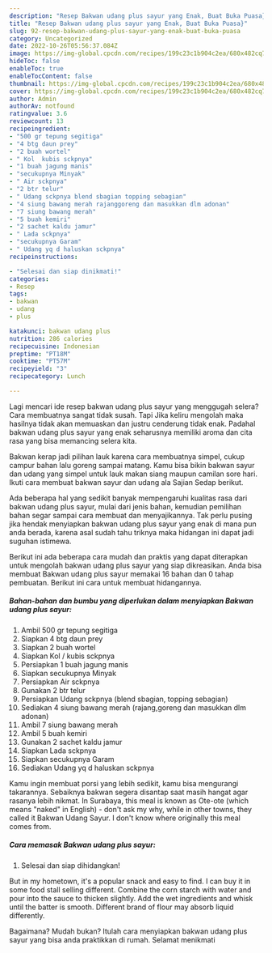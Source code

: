 ```yaml
---
description: "Resep Bakwan udang plus sayur yang Enak, Buat Buka Puasa}"
title: "Resep Bakwan udang plus sayur yang Enak, Buat Buka Puasa}"
slug: 92-resep-bakwan-udang-plus-sayur-yang-enak-buat-buka-puasa
category: Uncategorized
date: 2022-10-26T05:56:37.084Z
image: https://img-global.cpcdn.com/recipes/199c23c1b904c2ea/680x482cq70/bakwan-udang-plus-sayur-foto-resep-utama.jpg
hideToc: false
enableToc: true
enableTocContent: false
thumbnail: https://img-global.cpcdn.com/recipes/199c23c1b904c2ea/680x482cq70/bakwan-udang-plus-sayur-foto-resep-utama.jpg
cover: https://img-global.cpcdn.com/recipes/199c23c1b904c2ea/680x482cq70/bakwan-udang-plus-sayur-foto-resep-utama.jpg
author: Admin
authorAv: notfound
ratingvalue: 3.6
reviewcount: 13
recipeingredient:
- "500 gr tepung segitiga"
- "4 btg daun prey"
- "2 buah wortel"
- " Kol  kubis sckpnya"
- "1 buah jagung manis"
- "secukupnya Minyak"
- " Air sckpnya"
- "2 btr telur"
- " Udang sckpnya blend sbagian topping sebagian"
- "4 siung bawang merah rajanggoreng dan masukkan dlm adonan"
- "7 siung bawang merah"
- "5 buah kemiri"
- "2 sachet kaldu jamur"
- " Lada sckpnya"
- "secukupnya Garam"
- " Udang yq d haluskan sckpnya"
recipeinstructions:

- "Selesai dan siap dinikmati!"
categories:
- Resep
tags:
- bakwan
- udang
- plus

katakunci: bakwan udang plus 
nutrition: 286 calories
recipecuisine: Indonesian
preptime: "PT18M"
cooktime: "PT57M"
recipeyield: "3"
recipecategory: Lunch

---
```



Lagi mencari ide resep bakwan udang plus sayur yang menggugah selera? Cara membuatnya sangat tidak susah. Tapi Jika keliru mengolah maka hasilnya tidak akan memuaskan dan justru cenderung tidak enak. Padahal bakwan udang plus sayur yang enak seharusnya memiliki aroma dan cita rasa yang bisa memancing selera kita.


Bakwan kerap jadi pilihan lauk karena cara membuatnya simpel, cukup campur bahan lalu goreng sampai matang. Kamu bisa bikin bakwan sayur dan udang yang simpel untuk lauk makan siang maupun camilan sore hari. Ikuti cara membuat bakwan sayur dan udang ala Sajian Sedap berikut.

Ada beberapa hal yang sedikit banyak mempengaruhi kualitas rasa dari bakwan udang plus sayur, mulai dari jenis bahan, kemudian pemilihan bahan segar sampai cara membuat dan menyajikannya. Tak perlu pusing jika hendak menyiapkan bakwan udang plus sayur yang enak di mana pun anda berada, karena asal sudah tahu triknya maka hidangan ini dapat jadi suguhan istimewa.


Berikut ini ada beberapa cara mudah dan praktis yang dapat diterapkan untuk mengolah bakwan udang plus sayur yang siap dikreasikan. Anda bisa membuat Bakwan udang plus sayur memakai 16 bahan dan 0 tahap pembuatan. Berikut ini cara untuk membuat hidangannya.

<!--inarticleads1-->

##### Bahan-bahan dan bumbu yang diperlukan dalam menyiapkan Bakwan udang plus sayur:

1. Ambil 500 gr tepung segitiga
1. Siapkan 4 btg daun prey
1. Siapkan 2 buah wortel
1. Siapkan  Kol / kubis sckpnya
1. Persiapkan 1 buah jagung manis
1. Siapkan secukupnya Minyak
1. Persiapkan  Air sckpnya
1. Gunakan 2 btr telur
1. Persiapkan  Udang sckpnya (blend sbagian, topping sebagian)
1. Sediakan 4 siung bawang merah (rajang,goreng dan masukkan dlm adonan)
1. Ambil 7 siung bawang merah
1. Ambil 5 buah kemiri
1. Gunakan 2 sachet kaldu jamur
1. Siapkan  Lada sckpnya
1. Siapkan secukupnya Garam
1. Sediakan  Udang yq d haluskan sckpnya


Kamu ingin membuat porsi yang lebih sedikit, kamu bisa mengurangi takarannya. Sebaiknya bakwan segera disantap saat masih hangat agar rasanya lebih nikmat. In Surabaya, this meal is known as Ote-ote (which means &#34;naked&#34; in English) - don&#39;t ask my why, while in other towns, they called it Bakwan Udang Sayur. I don&#39;t know where originally this meal comes from. 

<!--inarticleads2-->

##### Cara memasak Bakwan udang plus sayur:


1. Selesai dan siap dihidangkan!

But in my hometown, it&#39;s a popular snack and easy to find. I can buy it in some food stall selling different. Combine the corn starch with water and pour into the sauce to thicken slightly. Add the wet ingredients and whisk until the batter is smooth. Different brand of flour may absorb liquid differently. 

Bagaimana? Mudah bukan? Itulah cara menyiapkan bakwan udang plus sayur yang bisa anda praktikkan di rumah. Selamat menikmati
